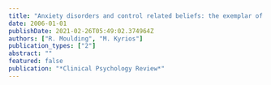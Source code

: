 ```yaml
---
title: "Anxiety disorders and control related beliefs: the exemplar of obsessive-compulsive disorder (OCD)"
date: 2006-01-01
publishDate: 2021-02-26T05:49:02.374964Z
authors: ["R. Moulding", "M. Kyrios"]
publication_types: ["2"]
abstract: ""
featured: false
publication: "*Clinical Psychology Review*"
---
```


